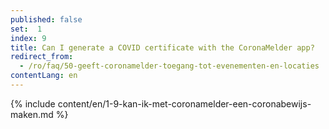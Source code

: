 ```yaml
---
published: false
set:  1
index: 9
title: Can I generate a COVID certificate with the CoronaMelder app?
redirect_from: 
  - /ro/faq/50-geeft-coronamelder-toegang-tot-evenementen-en-locaties
contentLang: en
---
```

{% include content/en/1-9-kan-ik-met-coronamelder-een-coronabewijs-maken.md %}
